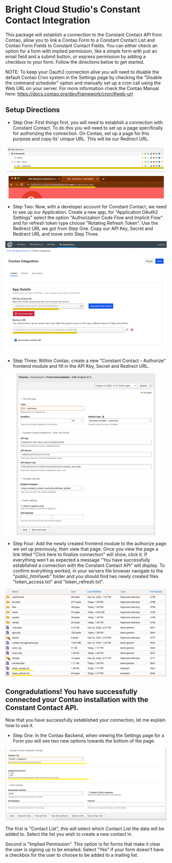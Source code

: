 # Bright Cloud Studio's Constant Contact Integration
This package will establish a connection to the Constant Contact API from Contao, allow you to link a Contao Form to a Constant Contact List and Contao Form Fields to Constant Contact Fields. You can either check an option for a form with implied permission, like a simple form with just an email field and a submit button, or express permission by adding a checkbox to your form. Follow the directions below to get started.

NOTE: To keep your Oauth2 connection alive you will need to disable the default Contao Cron system in the Settings page by checking the "Disable the command scheduler" option and manually set up a cron call using the Web URL on your server. For more information check the Contao Manual here: https://docs.contao.org/dev/framework/cron/#web-url


## Setup Directions

- Step One:
First things first, you will need to establish a connection with Constant Contact. To do this you will need to set up a page specifically for authorizing the connection. On Contao, set up a page for this purpose and copy its' unique URL. This will be our Redirect URL.

![Get our Redirect URL](https://raw.githubusercontent.com/bright-cloud-studio/constant-contact-integration/main/images/step_1.png)

- Step Two:
Now, with a developer account for Constant Contact, we need to see up our Application. Create a new app, for "Application OAuth2 Settings" select the option "Authorization Code Flow and Implicit Flow" and for refresh token type choose "Rotating Refresh Token". Use the Redirect URL we got from Step One. Copy our API Key, Secret and Redirect URL and move onto Step Three.

![Create our Application](https://raw.githubusercontent.com/bright-cloud-studio/constant-contact-integration/main/images/step_2.png)

- Step Three:
Within Contao, create a new "Constant Contact - Authorize" frontend module and fill in the API Key, Secret and Redirect URL.

![Authorize Module](https://raw.githubusercontent.com/bright-cloud-studio/constant-contact-integration/main/images/step_3.png)

- Step Four:
Add the newly created frontend module to the authorize page we set up previously, then view that page. Once you view the page a link titled "Click here to finalize connection" will show, click it. If everything wen't as expected a message "You have successfully established a connection with the Constant Contact API" will display. To confirm everything worked, in your servers file browser navigate to the "public_html\web" folder and you should find two newly created files "token_access.txt" and "token_refresh.txt".

![Authorization Confirmation](https://raw.githubusercontent.com/bright-cloud-studio/constant-contact-integration/main/images/step_4.jpg)

## Congradulations! You have successfully connected your Contao installation with the Constant Contact API.

Now that you have successfully established your connection, let me explain how to use it.

- Step One:
In the Contao Backend, when viewing the Settings page for a Form you will see two new options towards the bottom of the page.

![Form Settings](https://raw.githubusercontent.com/bright-cloud-studio/constant-contact-integration/main/images/step_5.jpg)

The first is "Contact List", this will select which Contact List the data will be added to. Select the list you wish to create a new contact in.

Second is "Implied Permission". This option is for forms that make it clear the user is signing up to be emailed. Select "Yes" if your form doesn't have a checkbox for the user to choose to be added to a mailing list.
